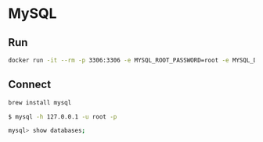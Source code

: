 # MySQL

## Run

```bash
docker run -it --rm -p 3306:3306 -e MYSQL_ROOT_PASSWORD=root -e MYSQL_DATABASE=sample_db mysql:5.7
```

## Connect

```bash
brew install mysql
```

```bash
$ mysql -h 127.0.0.1 -u root -p

mysql> show databases;
```
